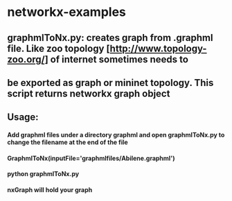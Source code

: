 # networkx-examples
## graphmlToNx.py:  creates graph from .graphml file. Like zoo topology [http://www.topology-zoo.org/] of internet sometimes needs to
## be exported as graph or mininet topology. This script returns networkx graph object
##        Usage:
####            Add graphml files under a directory graphml and open graphmlToNx.py  to change the filename at the end of the file
####            GraphmlToNx(inputFile='graphmlfiles/Abilene.graphml')
####            python graphmlToNx.py 
####            nxGraph will hold your graph
